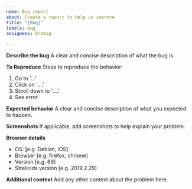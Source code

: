 ```yaml
---
name: Bug report
about: Create a report to help us improve
title: "[Bug]"
labels: bug
assignees: krzmig

---
```


**Describe the bug**
A clear and concise description of what the bug is.

**To Reproduce**
Steps to reproduce the behavior:
1. Go to '...'
2. Click on '....'
3. Scroll down to '....'
4. See error

**Expected behavior**
A clear and concise description of what you expected to happen.

**Screenshots**
If applicable, add screenshots to help explain your problem.

**Browser details**
 - OS: [e.g. Debian, iOS]
 - Browser [e.g. firefox, chrome]
 - Version [e.g. 69]
 - Strelloids version [e.g. 2019.2.29]

**Additional context**
Add any other context about the problem here.
